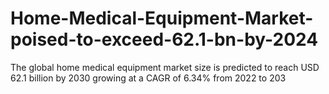 # Home-Medical-Equipment-Market-poised-to-exceed-62.1-bn-by-2024
The global home medical equipment market size is predicted to reach USD 62.1 billion by 2030 growing at a CAGR of 6.34% from 2022 to 203
